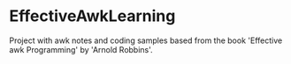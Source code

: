 # EffectiveAwkLearning
Project with awk notes and coding samples based from the book 'Effective awk Programming' by 'Arnold Robbins'.
